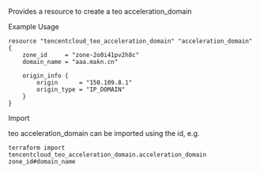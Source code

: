 Provides a resource to create a teo acceleration_domain

Example Usage

```hcl
resource "tencentcloud_teo_acceleration_domain" "acceleration_domain" {
    zone_id     = "zone-2o0i41pv2h8c"
    domain_name = "aaa.makn.cn"

    origin_info {
        origin      = "150.109.8.1"
        origin_type = "IP_DOMAIN"
    }
}
```

Import

teo acceleration_domain can be imported using the id, e.g.

```
terraform import tencentcloud_teo_acceleration_domain.acceleration_domain zone_id#domain_name
```